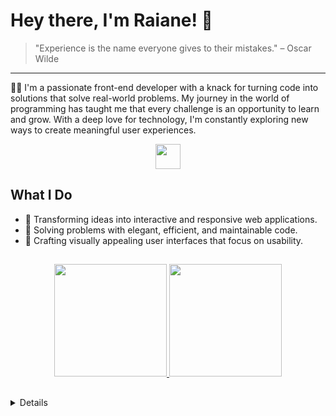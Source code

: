 # Hey there, I'm Raiane! 👋

> "Experience is the name everyone gives to their mistakes." – Oscar Wilde
<hr />

👩‍💻 I'm a passionate front-end developer with a knack for turning code into solutions that solve real-world problems. My journey in the world of programming has taught me that every challenge is an opportunity to learn and grow. With a deep love for technology, I'm constantly exploring new ways to create meaningful user experiences.

<p align="center">
  <a href="https://skillicons.dev">
    <img height="40" src="https://skillicons.dev/icons?i=ts,react,nextjs,tailwind,styledcomponents" />
  </a>
</p>

## What I Do

- 🚀 Transforming ideas into interactive and responsive web applications.
- 🧠 Solving problems with elegant, efficient, and maintainable code.
- 🎨 Crafting visually appealing user interfaces that focus on usability.

##

  <div align="center">
  <a target="_blank" href="https://github.com/raiane-oliveira">
  <img height="180em" src="https://github-personal-readme-stats.vercel.app/api?username=raiane-oliveira&show_icons=true&theme=radical&include_all_commits=true&count_private=true&border_radius=10"/>
  <img height="180em" src="https://github-personal-readme-stats.vercel.app/api/top-langs/?username=raiane-oliveira&layout=compact&langs_count=16&theme=radical&border_radius=10"/>
</div>

##

<details>
  <summary>
    <h2>
      <strong>🌐 Let's Connect!</strong>
    </h2>
  </summary>

  I'm always excited to connect with fellow developers, tech enthusiasts, and anyone interested in the wonderful world of front-end development. If you'd like to chat, share ideas, or collaborate on projects, feel free to reach out:
  
  - 📧 Email: [raiane.oliveira404@gmail.com](mailto:raiane.oliveira404@gmail.com)
  - 💼 LinkedIn: [linkedin.com/in/raiane-oliveira-dev](https://www.linkedin.com/in/raiane-oliveira-dev)
</details>
